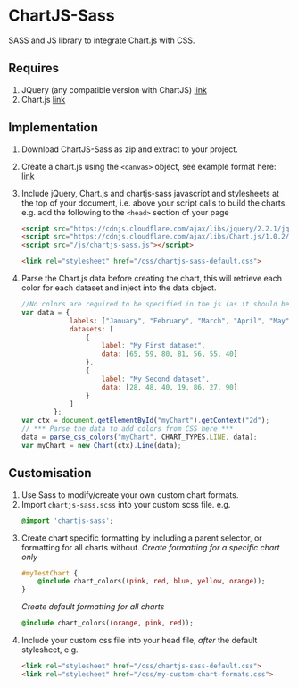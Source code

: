 # ChartJS-Sass
SASS and JS library to integrate Chart.js with CSS.

## Requires
1. JQuery (any compatible version with ChartJS) [link](http://jquery.com/)
2. Chart.js [link](http://www.chartjs.org/)

## Implementation
1. Download ChartJS-Sass as zip and extract to your project.
2. Create a chart.js using the `<canvas>` object, see example format here: [link](http://www.chartjs.org/docs/#line-chart-example-usage)
3. Include jQuery, Chart.js and chartjs-sass javascript and stylesheets at the top of your document, i.e. above your script calls to build the charts. 
e.g. add the following to the `<head>` section of your page
    ```html
    <script src="https://cdnjs.cloudflare.com/ajax/libs/jquery/2.2.1/jquery.min.js"></script>
    <script src="https://cdnjs.cloudflare.com/ajax/libs/Chart.js/1.0.2/Chart.min.js"></script>
    <script src="/js/chartjs-sass.js"></script>
    
    <link rel="stylesheet" href="/css/chartjs-sass-default.css">
    ```
3. Parse the Chart.js data before creating the chart, this will retrieve each color for each dataset and inject into the data object.
    
    ```js
    //No colors are required to be specified in the js (as it should be!!)
    var data = {
                labels: ["January", "February", "March", "April", "May", "June", "July"],
                datasets: [
                    {
                        label: "My First dataset",
                        data: [65, 59, 80, 81, 56, 55, 40]
                    },
                    {
                        label: "My Second dataset",
                        data: [28, 48, 40, 19, 86, 27, 90]
                    }
                ]
            };
    var ctx = document.getElementById("myChart").getContext("2d");
    // *** Parse the data to add colors from CSS here ***
    data = parse_css_colors("myChart", CHART_TYPES.LINE, data); 
    var myChart = new Chart(ctx).Line(data);
    ```
    
## Customisation
1. Use Sass to modify/create your own custom chart formats.
2. Import `chartjs-sass.scss` into your custom scss file. e.g.
    ```sass
    @import 'chartjs-sass';
    ```
3. Create chart specific formatting by including a parent selector, or formatting for all charts without.
    *Create formatting for a specific chart only*
    ```sass
    #myTestChart {
        @include chart_colors((pink, red, blue, yellow, orange));
    }
    ```
    *Create default formatting for all charts*
    ```sass
    @include chart_colors((orange, pink, red));
    ```
4. Include your custom css file into your head file, *after* the default stylesheet, e.g.
   ```html
   <link rel="stylesheet" href="/css/chartjs-sass-default.css">
   <link rel="stylesheet" href="/css/my-custom-chart-formats.css">
   ```